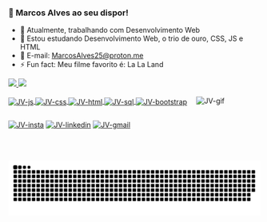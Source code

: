 ### 📌 Marcos Alves ao seu dispor! 


- 🔭 Atualmente, trabalhando com Desenvolvimento Web
- 🌱 Estou estudando Desenvolvimento Web, o trio de ouro, CSS, JS e HTML
- 📧 E-mail: MarcosAlves25@proton.me
- ⚡ Fun fact: Meu filme favorito é: La La Land

<div> 
   <a href="https://github.com/ojotav21">
   <img height ="200em" src="https://github-readme-stats.vercel.app/api?username=ojotav21&show_icons=true&theme=github_dark"</img>
   <img height ="200em" src="https://github-readme-stats.vercel.app/api/top-langs/?username=ojotav21&layout=compact&theme=github_dark"></img>
</div>

<div style= display:inline_block><br>
  <img align="center" alt ="JV-js" height="50" width="60" src="https://cdn.jsdelivr.net/gh/devicons/devicon/icons/javascript/javascript-original.svg"></img>
  <img align="center" alt ="JV-css" height="50" width="60" src="https://cdn.jsdelivr.net/gh/devicons/devicon/icons/css3/css3-original.svg"></img>
  <img align="center" alt ="JV-html" height="50" width="60" src="https://cdn.jsdelivr.net/gh/devicons/devicon/icons/html5/html5-original.svg"></img>
  <img align="center" alt ="JV-sql" height="50" width="60" src="https://cdn.jsdelivr.net/gh/devicons/devicon/icons/mysql/mysql-original-wordmark.svg"></img>
  <img align="center" alt ="JV-bootstrap" height="50" width="60" src="https://cdn.jsdelivr.net/gh/devicons/devicon/icons/bootstrap/bootstrap-plain-wordmark.svg"></img>
   <img align="right" alt ="JV-gif" height="128" width="128" src="https://user-images.githubusercontent.com/60045344/140613671-ce23a301-ffd1-44e8-95bc-0cb9b85cffe3.gif"></img>


</div>

##

<div>
  <a href="https://www.instagram.com/ojotav21/" target="_blank"> <img alt ="JV-insta" src="https://img.shields.io/badge/Instagram-E4405F?style=for-the-badge&logo=instagram&logoColor=white"></img></a>
  <a href="https://www.linkedin.com/in/joaovictor-morais/" target="_blank"> <img alt ="JV-linkedin" src="https://img.shields.io/badge/LinkedIn-0077B5?style=for-the-badge&logo=linkedin&logoColor=white"></img></a>
  <a href="mailto:joaovictormorais2103@gmail.com" target="_blank"> <img alt ="JV-gmail" src="https://img.shields.io/badge/Gmail-D14836?style=for-the-badge&logo=gmail&logoColor=white"></img></a>
  
   ![Snake animation](https://github.com/ojotav21/ojotav21/blob/output/github-contribution-grid-snake.svg)

</div>
